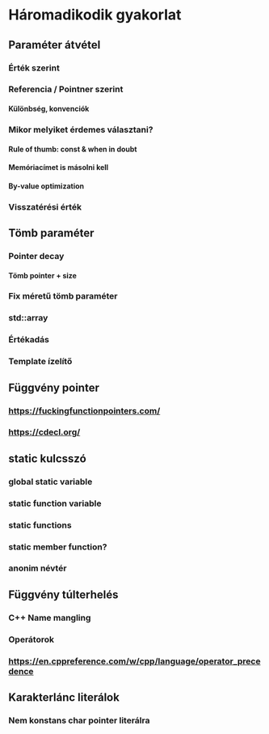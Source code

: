 # Háromadikodik gyakorlat

## Paraméter átvétel
### Érték szerint
### Referencia / Pointner szerint
#### Különbség, konvenciók

### Mikor melyiket érdemes választani?
#### Rule of thumb: const & when in doubt
#### Memóriacímet is másolni kell
#### By-value optimization

### Visszatérési érték

## Tömb paraméter
### Pointer decay
#### Tömb pointer + size
### Fix méretű tömb paraméter
### std::array
### Értékadás
### Template ízelítő

## Függvény pointer
### https://fuckingfunctionpointers.com/
### https://cdecl.org/

## static kulcsszó
### global static variable
### static function variable
### static functions
### static member function?
### anonim névtér

## Függvény túlterhelés
### C++ Name mangling
### Operátorok
### https://en.cppreference.com/w/cpp/language/operator_precedence

## Karakterlánc literálok
### Nem konstans char pointer literálra

